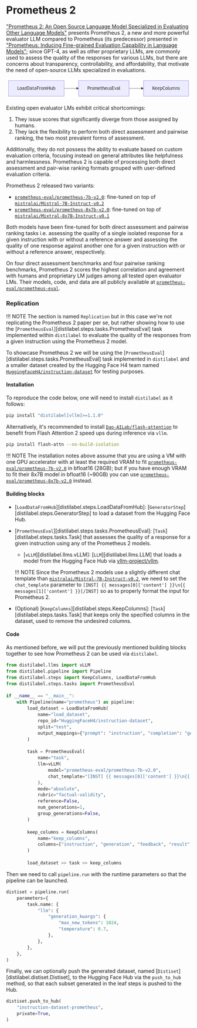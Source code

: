 # Prometheus 2

["Prometheus 2: An Open Source Language Model Specialized in Evaluating Other Language Models"](https://arxiv.org/pdf/2405.01535) presents Prometheus 2, a new and more powerful evaluator LLM compared to Prometheus (its predecessor) presented in ["Prometheus: Inducing Fine-grained Evaluation Capability in Language Models"](https://arxiv.org/abs/2310.08491); since GPT-4, as well as other proprietary LLMs, are commonly used to assess the quality of the responses for various LLMs, but there are concerns about transparency, controllability, and affordability, that motivate the need of open-source LLMs specialized in evaluations.

![Prometheus 2 pipeline overview](../../../assets/pipelines/prometheus.png)

Existing open evaluator LMs exhibit critical shortcomings:

1. They issue scores that significantly diverge from those assigned by humans.
2. They lack the flexibility to perform both direct assessment and pairwise ranking, the two most prevalent forms of assessment.

Additionally, they do not possess the ability to evaluate based on custom evaluation criteria, focusing instead on general attributes like helpfulness and harmlessness. Prometheus 2 is capable of processing both direct assessment and pair-wise ranking formats grouped with user-defined evaluation criteria.

Prometheus 2 released two variants:

- [`prometheus-eval/prometheus-7b-v2.0`](https://hf.co/prometheus-eval/prometheus-7b-v2.0): fine-tuned on top of [`mistralai/Mistral-7B-Instruct-v0.2`](https://hf.co/mistralai/Mistral-7B-Instruct-v0.2)
- [`prometheus-eval/prometheus-8x7b-v2.0`](https://hf.co/prometheus-eval/prometheus-8x7b-v2.0): fine-tuned on top of [`mistralai/Mixtral-8x7B-Instruct-v0.1`](https://hf.co/mistralai/Mixtral-8x7B-Instruct-v0.1)

Both models have been fine-tuned for both direct assessment and pairwise ranking tasks i.e. assessing the quality of a single isolated response for a given instruction with or without a reference answer and assessing the quality of one response against another one for a given instruction with or without a reference answer, respectively.

On four direct assessment benchmarks and four pairwise ranking benchmarks, Prometheus 2 scores the highest correlation and agreement with humans and proprietary LM judges among all tested open evaluator LMs. Their models, code, and data are all publicly available at [`prometheus-eval/prometheus-eval`](https://github.com/prometheus-eval/prometheus-eval).

### Replication

!!! NOTE
    The section is named `Replication` but in this case we're not replicating the Prometheus 2 paper per se, but rather showing how to use the [`PrometheusEval`][distilabel.steps.tasks.PrometheusEval] task implemented within `distilabel` to evaluate the quality of the responses from a given instruction using the Prometheus 2 model.

To showcase Prometheus 2 we will be using the [`PrometheusEval`][distilabel.steps.tasks.PrometheusEval] task implemented in `distilabel` and a smaller dataset created by the Hugging Face H4 team named [`HuggingFaceH4/instruction-dataset`](https://hf.co/datasets/HuggingFaceH4/instruction-dataset) for testing purposes.

#### Installation

To reproduce the code below, one will need to install `distilabel` as it follows:

```bash
pip install "distilabel[vllm]>=1.1.0"
```

Alternatively, it's recommended to install [`Dao-AILab/flash-attention`](https://github.com/Dao-AILab/flash-attention) to benefit from Flash Attention 2 speed ups during inference via `vllm`.

```bash
pip install flash-attn --no-build-isolation
```

!!! NOTE
    The installation notes above assume that you are using a VM with one GPU accelerator with at least the required VRAM to fit [`prometheus-eval/prometheus-7b-v2.0`](https://hf.co/prometheus-eval/prometheus-7b-v2.0) in bfloat16 (28GB); but if you have enough VRAM to fit their 8x7B model in bfloat16 (~90GB) you can use [`prometheus-eval/prometheus-8x7b-v2.0`](https://hf.co/prometheus-eval/prometheus-8x7b-v2.0) instead.

#### Building blocks

- [`LoadDataFromHub`][distilabel.steps.LoadDataFromHub]: [`GeneratorStep`][distilabel.steps.GeneratorStep] to load a dataset from the Hugging Face Hub.

- [`PrometheusEval`][distilabel.steps.tasks.PrometheusEval]: [`Task`][distilabel.steps.tasks.Task] that assesses the quality of a response for a given instruction using any of the Prometheus 2 models.
    - [`vLLM`][distilabel.llms.vLLM]: [`LLM`][distilabel.llms.LLM] that loads a model from the Hugging Face Hub via [vllm-project/vllm](https://github.com/vllm-project/vllm).

    !!! NOTE
        Since the Prometheus 2 models use a slightly different chat template than [`mistralai/Mistral-7B-Instruct-v0.2`](https://hf.co/mistralai/Mistral-7B-Instruct-v0.2), we need to set the `chat_template` parameter to `[INST] {{ messages[0]['content'] }}\n{{ messages[1]['content'] }}[/INST]` so as to properly format the input for Prometheus 2.

- (Optional) [`KeepColumns`][distilabel.steps.KeepColumns]: [`Task`][distilabel.steps.tasks.Task] that keeps only the specified columns in the dataset, used to remove the undesired columns.

#### Code

As mentioned before, we will put the previously mentioned building blocks together to see how Prometheus 2 can be used via `distilabel`.

```python
from distilabel.llms import vLLM
from distilabel.pipeline import Pipeline
from distilabel.steps import KeepColumns, LoadDataFromHub
from distilabel.steps.tasks import PrometheusEval

if __name__ == "__main__":
    with Pipeline(name="prometheus") as pipeline:
        load_dataset = LoadDataFromHub(
            name="load_dataset",
            repo_id="HuggingFaceH4/instruction-dataset",
            split="test",
            output_mappings={"prompt": "instruction", "completion": "generation"},
        )

        task = PrometheusEval(
            name="task",
            llm=vLLM(
                model="prometheus-eval/prometheus-7b-v2.0",
                chat_template="[INST] {{ messages[0]['content'] }}\n{{ messages[1]['content'] }}[/INST]",
            ),
            mode="absolute",
            rubric="factual-validity",
            reference=False,
            num_generations=1,
            group_generations=False,
        )

        keep_columns = KeepColumns(
            name="keep_columns",
            columns=["instruction", "generation", "feedback", "result", "model_name"],
        )

        load_dataset >> task >> keep_columns
```

Then we need to call `pipeline.run` with the runtime parameters so that the pipeline can be launched.

```python
distiset = pipeline.run(
    parameters={
        task.name: {
            "llm": {
                "generation_kwargs": {
                    "max_new_tokens": 1024,
                    "temperature": 0.7,
                },
            },
        },
    },
)
```

Finally, we can optionally push the generated dataset, named [`Distiset`][distilabel.distiset.Distiset], to the Hugging Face Hub via the `push_to_hub` method, so that each subset generated in the leaf steps is pushed to the Hub.

```python
distiset.push_to_hub(
    "instruction-dataset-prometheus",
    private=True,
)
```
